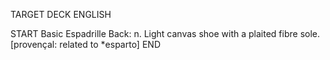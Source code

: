 TARGET DECK
ENGLISH

START
Basic
Espadrille
Back: n. Light canvas shoe with a plaited fibre sole. [provençal: related to *esparto]
END
